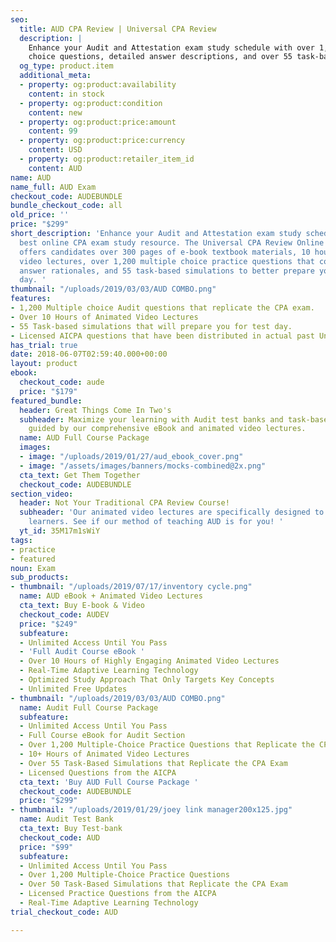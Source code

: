```yaml
---
seo:
  title: AUD CPA Review | Universal CPA Review
  description: |
    Enhance your Audit and Attestation exam study schedule with over 1,200 multiple
    choice questions, detailed answer descriptions, and over 55 task-based simulations replicating your real exam experience.
  og_type: product.item
  additional_meta:
  - property: og:product:availability
    content: in stock
  - property: og:product:condition
    content: new
  - property: og:product:price:amount
    content: 99
  - property: og:product:price:currency
    content: USD
  - property: og:product:retailer_item_id
    content: AUD
name: AUD
name_full: AUD Exam
checkout_code: AUDEBUNDLE
bundle_checkout_code: all
old_price: ''
price: "$299"
short_description: 'Enhance your Audit and Attestation exam study schedule with the
  best online CPA exam study resource. The Universal CPA Review Online review course
  offers candidates over 300 pages of e-book textbook materials, 10 hours of animated
  video lectures, over 1,200 multiple choice practice questions that come with detailed
  answer rationales, and 55 task-based simulations to better prepare you for test
  day. '
thumbnail: "/uploads/2019/03/03/AUD COMBO.png"
features:
- 1,200 Multiple choice Audit questions that replicate the CPA exam.
- Over 10 Hours of Animated Video Lectures
- 55 Task-based simulations that will prepare you for test day.
- Licensed AICPA questions that have been distributed in actual past Uniform CPA Exams.
has_trial: true
date: 2018-06-07T02:59:40.000+00:00
layout: product
ebook:
  checkout_code: aude
  price: "$179"
featured_bundle:
  header: Great Things Come In Two's
  subheader: Maximize your learning with Audit test banks and task-based simulations,
    guided by our comprehensive eBook and animated video lectures.
  name: AUD Full Course Package
  images:
  - image: "/uploads/2019/01/27/aud_ebook_cover.png"
  - image: "/assets/images/banners/mocks-combined@2x.png"
  cta_text: Get Them Together
  checkout_code: AUDEBUNDLE
section_video:
  header: Not Your Traditional CPA Review Course!
  subheader: 'Our animated video lectures are specifically designed to help visual
    learners. See if our method of teaching AUD is for you! '
  yt_id: 35M17m1sWiY
tags:
- practice
- featured
noun: Exam
sub_products:
- thumbnail: "/uploads/2019/07/17/inventory cycle.png"
  name: AUD eBook + Animated Video Lectures
  cta_text: Buy E-book & Video
  checkout_code: AUDEV
  price: "$249"
  subfeature:
  - Unlimited Access Until You Pass
  - 'Full Audit Course eBook '
  - Over 10 Hours of Highly Engaging Animated Video Lectures
  - Real-Time Adaptive Learning Technology
  - Optimized Study Approach That Only Targets Key Concepts
  - Unlimited Free Updates
- thumbnail: "/uploads/2019/03/03/AUD COMBO.png"
  name: Audit Full Course Package
  subfeature:
  - Unlimited Access Until You Pass
  - Full Course eBook for Audit Section
  - Over 1,200 Multiple-Choice Practice Questions that Replicate the CPA Exam
  - 10+ Hours of Animated Video Lectures
  - Over 55 Task-Based Simulations that Replicate the CPA Exam
  - Licensed Questions from the AICPA
  cta_text: 'Buy AUD Full Course Package '
  checkout_code: AUDEBUNDLE
  price: "$299"
- thumbnail: "/uploads/2019/01/29/joey link manager200x125.jpg"
  name: Audit Test Bank
  cta_text: Buy Test-bank
  checkout_code: AUD
  price: "$99"
  subfeature:
  - Unlimited Access Until You Pass
  - Over 1,200 Multiple-Choice Practice Questions
  - Over 50 Task-Based Simulations that Replicate the CPA Exam
  - Licensed Practice Questions from the AICPA
  - Real-Time Adaptive Learning Technology
trial_checkout_code: AUD

---
```

